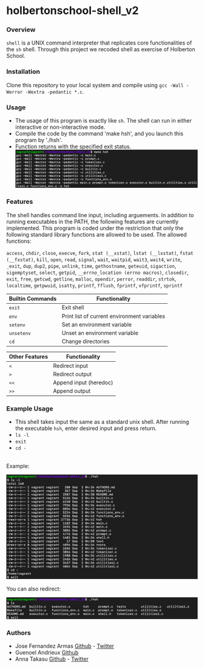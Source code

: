 # holbertonschool-shell_v2

### Overview
`shell` is a UNIX command interpreter that replicates core functionalities of the `sh` shell. Through this project we recoded shell as exercise of Holberton School.

### Installation
Clone this repository to your local system and compile using `gcc -Wall -Werror -Wextra -pedantic *.c`.

### Usage
* The usage of this program is exactly like `sh`. The shell can run in either interactive or non-interactive mode.
* Compile the code by the command 'make hsh', and you launch this program by './hsh'.
* Function returns with the specified exit status.
![compile](images/compile.png)

### Features
The shell handles command line input, including arguements.
In addition to running executables in the PATH, the following features are currently implemented.
This program is coded under the restriction that only the following standard library functions are allowed to be used.
The allowed functions:

`access`, `chdir`, `close`, `execve`, `fork`, `stat (__xstat)`, `lstat (__lxstat)`, `fstat (__fxstat)`, `kill`,
`open`, `read`, `signal`, `wait`, `waitpid`, `wait3`, `wait4`, `write`, `_exit`, `dup`, `dup2`, `pipe`, `unlink`, `time`,
`gethostname`, `geteuid`, `sigaction`, `sigemptyset`, `select`, `getpid`, `__errno_location (errno macros)`,
`closedir`, `exit`, `free`, `getcwd`, `getline`, `malloc`, `opendir`, `perror`, `readdir`, `strtok`, `localtime`,
`getpwuid`, `isatty`, `printf`, `fflush`, `fprintf`, `vfprintf`, `sprintf`



|  Builtin Commands  |    Functionality                            |
| ------------------ | ------------------------------------------- |
| `exit`             | Exit shell				   |
| `env`              | Print list of current environment variables |
| `setenv`           | Set an environment variable                 |
| `unsetenv`         | Unset an environment variable               |
| `cd`               | Change directories                          |

|  Other Features    |    Functionality                            |
| ------------------ | ------------------------------------------- |
| `<`		     | Redirect input		          	   |
| `>`		     | Redirect output				   |
| `<<`		     | Append input (heredoc)			   |
| `>>`		     | Append output				   |

### Example Usage
* This shell takes input the same as a standard unix shell.  After running the executable `hsh`, enter desired input and press return.
* `ls -l`
* `exit`
* `cd -`
<br>
Example:

![exp](images/ls_cd_exit.png)

You can also redirect:

![exp](images/example_shell_exec.png)

### Authors
* Jose Fernandez Armas [Github](https://github.com/crasride) - [Twitter](https://twitter.com/JosFern35900656)
* Guenoel Andrieux [Github](https://github.com/guenoel)
* Anna Takasu [Github](https://github.com/graefft) - [Twitter](https://twitter.com/KinuwaReeves?ref_src=twsrc%5Etfw)

